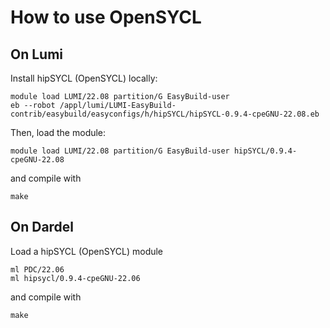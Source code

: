 # How to use OpenSYCL

## On Lumi

Install hipSYCL (OpenSYCL) locally:
```
module load LUMI/22.08 partition/G EasyBuild-user
eb --robot /appl/lumi/LUMI-EasyBuild-contrib/easybuild/easyconfigs/h/hipSYCL/hipSYCL-0.9.4-cpeGNU-22.08.eb
```

Then, load the module:
```
module load LUMI/22.08 partition/G EasyBuild-user hipSYCL/0.9.4-cpeGNU-22.08
```

and compile with
```
make
```

## On Dardel

Load a hipSYCL (OpenSYCL) module
```
ml PDC/22.06
ml hipsycl/0.9.4-cpeGNU-22.06
```

and compile with
```
make
```
